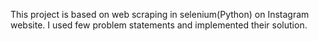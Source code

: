 This project is based on web scraping in selenium(Python) on Instagram website.
I used few problem statements and implemented their solution.

